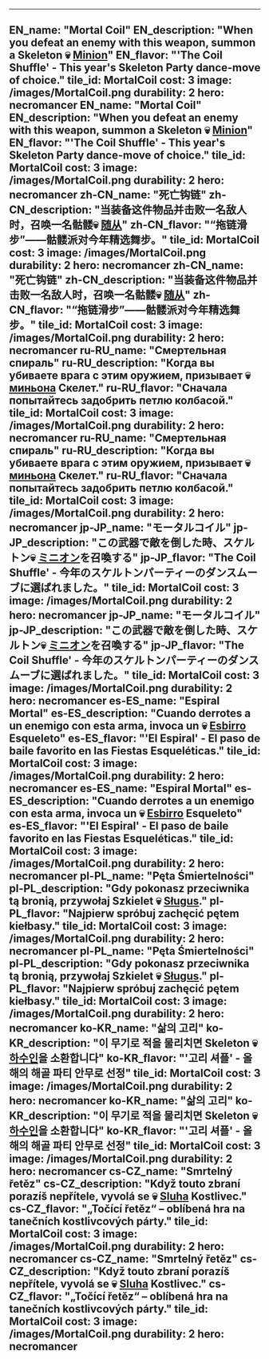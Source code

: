 ---

EN_name: "Mortal Coil"
EN_description: "When you defeat an enemy with this weapon, summon a Skeleton 💀 <u>Minion</u>"
EN_flavor: "'The Coil Shuffle' - This year's Skeleton Party dance-move of choice."
tile_id: MortalCoil
cost: 3
image: /images/MortalCoil.png
durability: 2
hero: necromancer
EN_name: "Mortal Coil"
EN_description: "When you defeat an enemy with this weapon, summon a Skeleton 💀 <u>Minion</u>"
EN_flavor: "'The Coil Shuffle' - This year's Skeleton Party dance-move of choice."
tile_id: MortalCoil
cost: 3
image: /images/MortalCoil.png
durability: 2
hero: necromancer
zh-CN_name: "死亡钩链"
zh-CN_description: "当装备这件物品并击败一名敌人时，召唤一名骷髅💀 <u>随从</u>"
zh-CN_flavor: "“拖链滑步”——骷髅派对今年精选舞步。"
tile_id: MortalCoil
cost: 3
image: /images/MortalCoil.png
durability: 2
hero: necromancer
zh-CN_name: "死亡钩链"
zh-CN_description: "当装备这件物品并击败一名敌人时，召唤一名骷髅💀 <u>随从</u>"
zh-CN_flavor: "“拖链滑步”——骷髅派对今年精选舞步。"
tile_id: MortalCoil
cost: 3
image: /images/MortalCoil.png
durability: 2
hero: necromancer
ru-RU_name: "Смертельная спираль"
ru-RU_description: "Когда вы убиваете врага с этим оружием, призывает 💀 <u>миньона</u> Скелет."
ru-RU_flavor: "Сначала попытайтесь задобрить петлю колбасой."
tile_id: MortalCoil
cost: 3
image: /images/MortalCoil.png
durability: 2
hero: necromancer
ru-RU_name: "Смертельная спираль"
ru-RU_description: "Когда вы убиваете врага с этим оружием, призывает 💀 <u>миньона</u> Скелет."
ru-RU_flavor: "Сначала попытайтесь задобрить петлю колбасой."
tile_id: MortalCoil
cost: 3
image: /images/MortalCoil.png
durability: 2
hero: necromancer
jp-JP_name: "モータルコイル"
jp-JP_description: "この武器で敵を倒した時、スケルトン💀 <u>ミニオン</u>を召喚する"
jp-JP_flavor: "The Coil Shuffle' - 今年のスケルトンパーティーのダンスムーブに選ばれました。"
tile_id: MortalCoil
cost: 3
image: /images/MortalCoil.png
durability: 2
hero: necromancer
jp-JP_name: "モータルコイル"
jp-JP_description: "この武器で敵を倒した時、スケルトン💀 <u>ミニオン</u>を召喚する"
jp-JP_flavor: "The Coil Shuffle' - 今年のスケルトンパーティーのダンスムーブに選ばれました。"
tile_id: MortalCoil
cost: 3
image: /images/MortalCoil.png
durability: 2
hero: necromancer
es-ES_name: "Espiral Mortal"
es-ES_description: "Cuando derrotes a un enemigo con esta arma, invoca un 💀 <u>Esbirro</u> Esqueleto"
es-ES_flavor: "'El Espiral' - El paso de baile favorito en las Fiestas Esqueléticas."
tile_id: MortalCoil
cost: 3
image: /images/MortalCoil.png
durability: 2
hero: necromancer
es-ES_name: "Espiral Mortal"
es-ES_description: "Cuando derrotes a un enemigo con esta arma, invoca un 💀 <u>Esbirro</u> Esqueleto"
es-ES_flavor: "'El Espiral' - El paso de baile favorito en las Fiestas Esqueléticas."
tile_id: MortalCoil
cost: 3
image: /images/MortalCoil.png
durability: 2
hero: necromancer
pl-PL_name: "Pęta Śmiertelności"
pl-PL_description: "Gdy pokonasz przeciwnika tą bronią, przywołaj Szkielet 💀 <u>Sługus</u>."
pl-PL_flavor: "Najpierw spróbuj zachęcić pętem kiełbasy."
tile_id: MortalCoil
cost: 3
image: /images/MortalCoil.png
durability: 2
hero: necromancer
pl-PL_name: "Pęta Śmiertelności"
pl-PL_description: "Gdy pokonasz przeciwnika tą bronią, przywołaj Szkielet 💀 <u>Sługus</u>."
pl-PL_flavor: "Najpierw spróbuj zachęcić pętem kiełbasy."
tile_id: MortalCoil
cost: 3
image: /images/MortalCoil.png
durability: 2
hero: necromancer
ko-KR_name: "삶의 고리"
ko-KR_description: "이 무기로 적을 물리치면 Skeleton 💀 <u>하수인</u>을 소환합니다"
ko-KR_flavor: "'고리 셔플' - 올해의 해골 파티 안무로 선정"
tile_id: MortalCoil
cost: 3
image: /images/MortalCoil.png
durability: 2
hero: necromancer
ko-KR_name: "삶의 고리"
ko-KR_description: "이 무기로 적을 물리치면 Skeleton 💀 <u>하수인</u>을 소환합니다"
ko-KR_flavor: "'고리 셔플' - 올해의 해골 파티 안무로 선정"
tile_id: MortalCoil
cost: 3
image: /images/MortalCoil.png
durability: 2
hero: necromancer
cs-CZ_name: "Smrtelný řetěz"
cs-CZ_description: "Když touto zbraní porazíš nepřítele, vyvolá se 💀 <u>Sluha</u> Kostlivec."
cs-CZ_flavor: "„Točící řetěz“ – oblíbená hra na tanečních kostlivcových párty."
tile_id: MortalCoil
cost: 3
image: /images/MortalCoil.png
durability: 2
hero: necromancer
cs-CZ_name: "Smrtelný řetěz"
cs-CZ_description: "Když touto zbraní porazíš nepřítele, vyvolá se 💀 <u>Sluha</u> Kostlivec."
cs-CZ_flavor: "„Točící řetěz“ – oblíbená hra na tanečních kostlivcových párty."
tile_id: MortalCoil
cost: 3
image: /images/MortalCoil.png
durability: 2
hero: necromancer
---